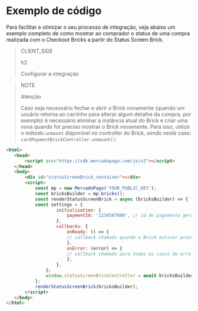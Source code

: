 # Exemplo de código 
 
Para facilitar e otimizar o seu processo de integração, veja abaixo um exemplo completo de como mostrar ao comprador o status de uma compra realizada com o Checkout Bricks a partir do Status Screen Brick.

> CLIENT_SIDE
>
> h2
>
> Configurar a integração

> NOTE
>
> Atenção
>
> Caso seja necessário fechar e abrir o Brick novamente (quando um usuário retorna ao carrinho para alterar algum detalhe da compra, por exemplo) é necessário eliminar a instância atual do Brick e criar uma nova quando for preciso mostrar o Brick novamente.
> Para isso, utilize o método `unmount` disponível no controller do Brick, sendo neste caso: `cardPaymentBrickController.unmount()`.

```html
<html>
   <head>
       <script src="https://sdk.mercadopago.com/js/v2"></script>
   </head>
   <body>
       <div id="statusScreenBrick_container"></div>
       <script>
           const mp = new MercadoPago('YOUR_PUBLIC_KEY');
           const bricksBuilder = mp.bricks();
           const renderStatusScreenBrick = async (bricksBuilder) => {
           const settings = {
                   initialization: {
                       paymentId: '1234567890', // id do pagamento gerado pelo mercado pago
                   },
                   callbacks: {
                       onReady: () => {
                       // callback chamado quando o Brick estiver pronto
                       },
                       onError: (error) => {
                       // callback chamado para todos os casos de erro do Brick
                       },
                   },
               };
               window.statusScreenBrickController = await bricksBuilder.create('statusScreen', 'statusScreenBrick_container', settings);
           };
           renderStatusScreenBrick(bricksBuilder);
       </script>
   </body>
</html>
```